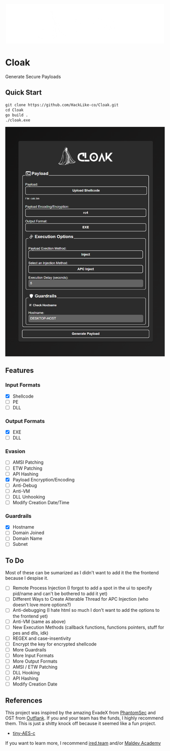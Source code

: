<p align="center">
    <img src="https://github.com/HackLike-co/Cloak/blob/main/images/cloak_logo.png?raw=true">
</p>

# Cloak
Generate Secure Payloads

## Quick Start
```
git clone https://github.com/HackLike-co/Cloak.git
cd Cloak
go build .
./cloak.exe
```

<p align="center">
    <img src="https://github.com/HackLike-co/Cloak/blob/main/images/cloak_ui.png?raw=true">
</p>

## Features
### Input Formats
- [X] Shellcode
- [ ] PE
- [ ] DLL

### Output Formats
- [X] EXE
- [ ] DLL

### Evasion
- [ ] AMSI Patching
- [ ] ETW Patching
- [ ] API Hashing
- [X] Payload Encryption/Encoding
- [ ] Anti-Debug
- [ ] Anti-VM
- [ ] DLL Unhooking
- [ ] Modify Creation Date/Time

### Guardrails
- [X] Hostname
- [ ] Domain Joined
- [ ] Domain Name
- [ ] Subnet

## To Do
Most of these can be sumarized as I didn't want to add it the the frontend because I despise it.
- [ ] Remote Process Injection (I forgot to add a spot in the ui to specify pid/name and can't be bothered to add it yet)
- [ ] Different Ways to Create Alterable Thread for APC Injection (who doesn't love more options?)
- [ ] Anti-debugging (I hate html so much I don't want to add the options to the frontend yet)
- [ ] Anti-VM (same as above)
- [ ] New Execution Methods (callback functions, functions pointers, stuff for pes and dlls, idk)
- [ ] REGEX and case-insentivity
- [ ] Encrypt the key for encrypted shellcode
- [ ] More Guardrails
- [ ] More Input Formats
- [ ] More Output Formats
- [ ] AMSI / ETW Patching
- [ ] DLL Hooking
- [ ] API Hashing
- [ ] Modify Creation Date

## References
This project was inspired by the amazing EvadeX from [PhantomSec](https://phantomsec.tools) and OST from [Outflank](https://www.outflank.nl/products/outflank-security-tooling/). If you and your team has the funds, I highly recommend them. This is just a shitty knock off because it seemed like a fun project.

- [tiny-AES-c](https://github.com/kokke/tiny-AES-c)

If you want to learn more, I recommend [ired.team](https://ired.team) and/or [Maldev Academy](https://maldevacademy.com)